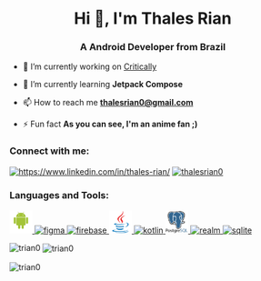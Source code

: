 <h1 align="center">Hi 👋, I'm Thales Rian</h1>
<h3 align="center">A Android Developer from Brazil</h3>

- 🔭 I’m currently working on [Critically](https://github.com/trian0/Critically)

- 🌱 I’m currently learning **Jetpack Compose**

- 📫 How to reach me **thalesrian0@gmail.com**

- ⚡ Fun fact **As you can see, I'm an anime fan ;)**

<h3 align="left">Connect with me:</h3>
<p align="left">
<a href="https://linkedin.com/in/https://www.linkedin.com/in/thales-rian/" target="blank"><img align="center" src="https://raw.githubusercontent.com/rahuldkjain/github-profile-readme-generator/master/src/images/icons/Social/linked-in-alt.svg" alt="https://www.linkedin.com/in/thales-rian/" height="30" width="40" /></a>
<a href="https://instagram.com/thalesrian0" target="blank"><img align="center" src="https://raw.githubusercontent.com/rahuldkjain/github-profile-readme-generator/master/src/images/icons/Social/instagram.svg" alt="thalesrian0" height="30" width="40" /></a>
</p>

<h3 align="left">Languages and Tools:</h3>
<p align="left"> <a href="https://developer.android.com" target="_blank" rel="noreferrer"> <img src="https://raw.githubusercontent.com/devicons/devicon/master/icons/android/android-original-wordmark.svg" alt="android" width="40" height="40"/> </a> <a href="https://www.figma.com/" target="_blank" rel="noreferrer"> <img src="https://www.vectorlogo.zone/logos/figma/figma-icon.svg" alt="figma" width="40" height="40"/> </a> <a href="https://firebase.google.com/" target="_blank" rel="noreferrer"> <img src="https://www.vectorlogo.zone/logos/firebase/firebase-icon.svg" alt="firebase" width="40" height="40"/> </a> <a href="https://www.java.com" target="_blank" rel="noreferrer"> <img src="https://raw.githubusercontent.com/devicons/devicon/master/icons/java/java-original.svg" alt="java" width="40" height="40"/> </a> <a href="https://kotlinlang.org" target="_blank" rel="noreferrer"> <img src="https://www.vectorlogo.zone/logos/kotlinlang/kotlinlang-icon.svg" alt="kotlin" width="40" height="40"/> </a> <a href="https://www.postgresql.org" target="_blank" rel="noreferrer"> <img src="https://raw.githubusercontent.com/devicons/devicon/master/icons/postgresql/postgresql-original-wordmark.svg" alt="postgresql" width="40" height="40"/> </a> <a href="https://realm.io/" target="_blank" rel="noreferrer"> <img src="https://raw.githubusercontent.com/bestofjs/bestofjs-webui/8665e8c267a0215f3159df28b33c365198101df5/public/logos/realm.svg" alt="realm" width="40" height="40"/> </a> <a href="https://www.sqlite.org/" target="_blank" rel="noreferrer"> <img src="https://www.vectorlogo.zone/logos/sqlite/sqlite-icon.svg" alt="sqlite" width="40" height="40"/> </a> </p>

<p><img align="left" src="https://github-readme-stats.vercel.app/api/top-langs?username=trian0&show_icons=true&locale=en&layout=compact" alt="trian0" /></p>

<p>&nbsp;<img align="center" src="https://github-readme-stats.vercel.app/api?username=trian0&show_icons=true&locale=en" alt="trian0" /></p>

<p><img align="center" src="https://github-readme-streak-stats.herokuapp.com/?user=trian0&" alt="trian0" /></p>

